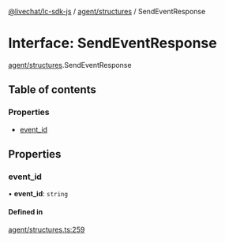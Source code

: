 [@livechat/lc-sdk-js](../README.md) / [agent/structures](../modules/agent_structures.md) / SendEventResponse

# Interface: SendEventResponse

[agent/structures](../modules/agent_structures.md).SendEventResponse

## Table of contents

### Properties

- [event\_id](agent_structures.SendEventResponse.md#event_id)

## Properties

### event\_id

• **event\_id**: `string`

#### Defined in

[agent/structures.ts:259](https://github.com/livechat/lc-sdk-js/blob/a3fdde0/src/agent/structures.ts#L259)
